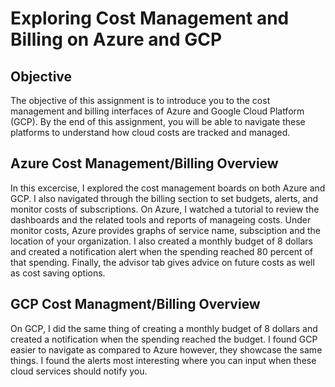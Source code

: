 # Exploring Cost Management and Billing on Azure and GCP
## Objective
The objective of this assignment is to introduce you to the cost management and billing interfaces of Azure and Google Cloud Platform (GCP). By the end of this assignment, you will be able to navigate these platforms to understand how cloud costs are tracked and managed.
## Azure Cost Management/Billing Overview
In this excercise, I explored the cost management boards on both Azure and GCP. I also navigated through the billing section to set budgets, alerts, and monitor costs of subscriptions. 
On Azure, I watched a tutorial to review the dashboards and the related tools and reports of manageing costs. Under monitor costs, Azure provides graphs of service name, subsciption and the location of your organization. I also created a monthly budget of 8 dollars and created a notification alert when the spending reached 80 percent of that spending. Finally, the advisor tab gives advice on future costs as well as cost saving options.
## GCP Cost Managment/Billing Overview
On GCP, I did the same thing of creating a monthly budget of 8 dollars and created a notification when the spending reached the budget. I found GCP easier to navigate as compared to Azure however, they showcase the same things. I found the alerts most interesting where you can input when these cloud services should notify you. 
